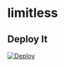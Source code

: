 # limitless
## Deploy It 
[![Deploy](https://www.herokucdn.com/deploy/button.svg)](https://heroku.com/deploy?template=https://github.com/mik25/jacobs_ladder)
